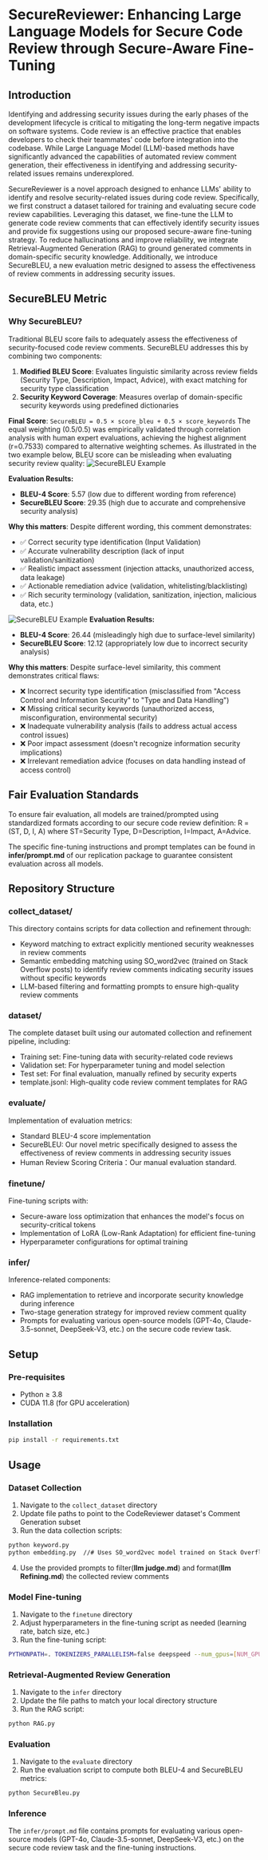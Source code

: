 # SecureReviewer: Enhancing Large Language Models for Secure Code Review through Secure-Aware Fine-Tuning

## Introduction
Identifying and addressing security issues during the early phases of the development lifecycle is critical to mitigating the long-term negative impacts on software systems. Code review is an effective practice that enables developers to check their teammates' code before integration into the codebase. While Large Language Model (LLM)-based methods have significantly advanced the capabilities of automated review comment generation, their effectiveness in identifying and addressing security-related issues remains underexplored.

SecureReviewer is a novel approach designed to enhance LLMs' ability to identify and resolve security-related issues during code review. Specifically, we first construct a dataset tailored for training and evaluating secure code review capabilities. Leveraging this dataset, we fine-tune the LLM to generate code review comments that can effectively identify security issues and provide fix suggestions using our proposed secure-aware fine-tuning strategy. To reduce hallucinations and improve reliability, we integrate Retrieval-Augmented Generation (RAG) to ground generated comments in domain-specific security knowledge. Additionally, we introduce SecureBLEU, a new evaluation metric designed to assess the effectiveness of review comments in addressing security issues.
## SecureBLEU Metric

### Why SecureBLEU?

Traditional BLEU score fails to adequately assess the effectiveness of security-focused code review comments. SecureBLEU addresses this by combining two components:

1. **Modified BLEU Score**: Evaluates linguistic similarity across review fields (Security Type, Description, Impact, Advice), with exact matching for security type classification
2. **Security Keyword Coverage**: Measures overlap of domain-specific security keywords using predefined dictionaries

**Final Score**: `SecureBLEU = 0.5 × score_bleu + 0.5 × score_keywords`
The equal weighting (0.5/0.5) was empirically validated through correlation analysis with human expert evaluations, achieving the highest alignment (r=0.7533) compared to alternative weighting schemes.
As illustrated in the two example below, BLEU score can be misleading when evaluating security review quality:
![SecureBLEU Example](dataset/BLEU_example_01.png)

**Evaluation Results:**
- **BLEU-4 Score**: 5.57 (low due to different wording from reference)
- **SecureBLEU Score**: 29.35 (high due to accurate and comprehensive security analysis)

**Why this matters**: Despite different wording, this comment demonstrates:
- ✅ Correct security type identification (Input Validation)
- ✅ Accurate vulnerability description (lack of input validation/sanitization)
- ✅ Realistic impact assessment (injection attacks, unauthorized access, data leakage)
- ✅ Actionable remediation advice (validation, whitelisting/blacklisting)
- ✅ Rich security terminology (validation, sanitization, injection, malicious data, etc.)


![SecureBLEU Example](dataset/BLEU_example_new_01.png)
**Evaluation Results:**
- **BLEU-4 Score**: 26.44 (misleadingly high due to surface-level similarity)
- **SecureBLEU Score**: 12.12 (appropriately low due to incorrect security analysis)

**Why this matters**: Despite surface-level similarity, this comment demonstrates critical flaws:
- ❌ Incorrect security type identification (misclassified from "Access Control and Information Security" to "Type and Data Handling")
- ❌ Missing critical security keywords (unauthorized access, misconfiguration, environmental security)
- ❌ Inadequate vulnerability analysis (fails to address actual access control issues)
- ❌ Poor impact assessment (doesn't recognize information security implications)
- ❌ Irrelevant remediation advice (focuses on data handling instead of access control)

## Fair Evaluation Standards
To ensure fair evaluation, all models are trained/prompted using standardized formats according to our secure code review definition: R = (ST, D, I, A) where ST=Security Type, D=Description, I=Impact, A=Advice.

The specific fine-tuning instructions and prompt templates can be found in **infer/prompt.md** of our replication package to guarantee consistent evaluation across all models.
## Repository Structure

### collect_dataset/
This directory contains scripts for data collection and refinement through:
- Keyword matching to extract explicitly mentioned security weaknesses in review comments
- Semantic embedding matching using SO_word2vec (trained on Stack Overflow posts) to identify review comments indicating security issues without specific keywords
- LLM-based filtering and formatting prompts to ensure high-quality review comments

### dataset/
The complete dataset built using our automated collection and refinement pipeline, including:
- Training set: Fine-tuning data with security-related code reviews
- Validation set: For hyperparameter tuning and model selection
- Test set: For final evaluation, manually refined by security experts
- template.jsonl: High-quality code review comment templates for RAG

### evaluate/
Implementation of evaluation metrics:
- Standard BLEU-4 score implementation
- SecureBLEU: Our novel metric specifically designed to assess the effectiveness of review comments in addressing security issues
- Human Review Scoring Criteria：Our manual evaluation standard.

### finetune/
Fine-tuning scripts with:
- Secure-aware loss optimization that enhances the model's focus on security-critical tokens
- Implementation of LoRA (Low-Rank Adaptation) for efficient fine-tuning
- Hyperparameter configurations for optimal training

### infer/
Inference-related components:
- RAG implementation to retrieve and incorporate security knowledge during inference
- Two-stage generation strategy for improved review comment quality
- Prompts for evaluating various open-source models (GPT-4o, Claude-3.5-sonnet, DeepSeek-V3, etc.) on the secure code review task.

## Setup

### Pre-requisites
- Python ≥ 3.8
- CUDA 11.8 (for GPU acceleration)

### Installation
```bash
pip install -r requirements.txt
```

## Usage

### Dataset Collection
1. Navigate to the `collect_dataset` directory
2. Update file paths to point to the CodeReviewer dataset's Comment Generation subset
3. Run the data collection scripts:
```bash
python keyword.py
python embedding.py  //# Uses SO_word2vec model trained on Stack Overflow posts
```
4. Use the provided prompts to filter(**llm judge.md**) and format(**llm Refining.md**) the collected review comments

### Model Fine-tuning
1. Navigate to the `finetune` directory
2. Adjust hyperparameters in the fine-tuning script as needed (learning rate, batch size, etc.)
3. Run the fine-tuning script:
```bash
PYTHONPATH=. TOKENIZERS_PARALLELISM=false deepspeed --num_gpus=[NUM_GPUS] finetune/finedeepseek.py
```

### Retrieval-Augmented Review Generation
1. Navigate to the `infer` directory
2. Update the file paths to match your local directory structure
3. Run the RAG script:
```bash
python RAG.py
```

### Evaluation
1. Navigate to the `evaluate` directory
2. Run the evaluation script to compute both BLEU-4 and SecureBLEU metrics:
```bash
python SecureBleu.py
```

### Inference
The `infer/prompt.md` file contains prompts for evaluating various open-source models (GPT-4o, Claude-3.5-sonnet, DeepSeek-V3, etc.) on the secure code review task and the fine-tuning instructions.

